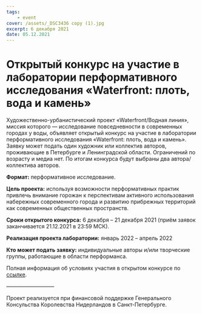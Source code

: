 ```yaml
---
tags:
    - event
cover: /assets/_DSC3436 copy (1).jpg
excerpt: 6 декабря 2021
date: 05.12.2021
---
```


# Открытый конкурс на участие в лаборатории перформативного исследования «Waterfront: плоть, вода и камень»

Художественно-урбанистический проект «Waterfront/Водная линия», миссия которого — исследование повседневности в современных городах у воды, объявляет открытый 
конкурс на участие в лаборатории перформативного исследования «Waterfront: плоть, вода и камень». Заявку может подать один художник или коллектив авторов, 
проживающие в Петербурге и Ленинградской области. Ограничений по возрасту и медиа нет. По итогам конкурса будут выбраны два автора/коллектива авторов. 

**Формат:** перформативное исследование.

**Цель проекта:** используя возможности перформативных практик привлечь внимание горожан к перспективам активного использования набережных современного города и 
развитию прибрежных территорий как современных общественных пространств.

**Сроки открытого конкурса:** 6 декабря – 21 декабря 2021 (приём заявок заканчивается 21.12.2021 в 23:59 МСК).

**Реализация проекта лаборатории:** январь 2022 – апрель 2022

**Кто может подать заявку:** индивидуальные авторы и/или творческие группы, работающие в области перформанса.

Полная информация об условиях участия в открытом конкурсе по [ссылке](https://waterfront.tools/perf_lab). 


—————————


Проект реализуется при финансовой поддержке Генерального Консульства Королевства Нидерландов в Санкт-Петербурге.
